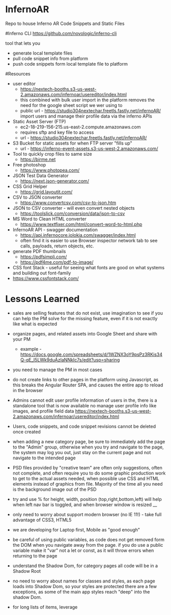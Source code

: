 # InfernoAR
Repo to house Inferno AR Code Snippets and Static Files

#Inferno CLI
https://github.com/novologic/inferno-cli

tool that lets you 
- generate local template files
- pull code snippet info from platform
- push code snippets form local template file to platform

#Resources
- user editor 
  - https://nextech-booths.s3-us-west-2.amazonaws.com/infernoar/usereditor/index.html
  - this combined with bulk user import in the platform removes the need for the google sheet script we wer using to
  - public url - https://studio304nextechar.freetls.fastly.net/infernoAR/ 
import users and manage their profile data via the inferno APIs
- Static Asset Server (FTP) 
  - ec2-18-219-156-215.us-east-2.compute.amazonaws.com
  - requires sftp and key file to access
  - url - https://studio304nextechar.freetls.fastly.net/infernoAR/
- S3 Bucket for static assets for when FTP server "fills up"
  - url - https://inferno-event-assets.s3-us-west-2.amazonaws.com/
- Tool to quickly crop files to same size 
  - https://birme.net
- Free photoshop 
  -  https://www.photopea.com/
- JSON Test Data Generator
  - https://next.json-generator.com/ 
- CSS Grid Helper
  - https://grid.layoutit.com/ 
- CSV to JSON converter 
  - https://www.convertcsv.com/csv-to-json.htm
- JSON to CSV converter - will even convert nested objects
  - https://toolslick.com/conversion/data/json-to-csv
- MS Word to Clean HTML converter
  - https://www.textfixer.com/html/convert-word-to-html.php
- InfernoAR API - swagger documentation 
  - https://api.infernocore.jolokia.com/swagger/index.html
  - often find it is easier to use Browser inspector network tab to see calls, payloads, return objects, etc.
- generate PDF thumbnails
  - https://pdfsimpli.com/
  - https://pdf4me.com/pdf-to-image/
 - CSS font Stack - useful for seeing what fonts are good on what systems and building out font-family
  - https://www.cssfontstack.com/
  
  
# Lessons Learned

- sales are selling features that do not exist, use imagination to see if you can help the PM solve 
for the missing feature, even if it is not exactly like what is expected

- organize pages, and related assets into Google Sheet and share with your PM
  - example - https://docs.google.com/spreadsheets/d/1WZNX3oY9psPz3RKis34Q-qE_I5LWk9duAzIaNNkIc7s/edit?usp=sharing

- you need to manage the PM in most cases

- do not create links to other pages in the platform using Javascript, as this breaks the Angular Router SPA, 
and causes the entire app to reload in the browser

- Admins cannot edit user profile information of users in the, there is a standalone tool that is now available 
no manage user profile info like images, and profile field data
https://nextech-booths.s3-us-west-2.amazonaws.com/infernoar/usereditor/index.html

- Users, code snippets, and code snippet revisions cannot be deleted once created

- when adding a new category page, be sure to immediately add the page to the "Admin" group, otherwise 
when you try and navigate to the page, the system may log you out, just stay on the current page and not 
navigate to the intended page

- PSD files provided by "creative team" are often only suggestions, often not complete, and often require you to 
do some graphic production work to get to the actual assets needed, when possible use CSS and HTML elements instead of graphics 
from file. Majority of the time all you need is the background image out of the PSD

- try and use % for height, width, position (top,right,bottom,left) will help when left nav bar is toggled, and 
when browser window is resized
__

- only need to worry about support modern browser (no IE 11!) - take full advantage of CSS3, HTML5

- we are developing for Laptop first, Mobile as "good enough"

- be careful of using public variables, as code does not get removed form the DOM when you navigate away from the page.
if you do use a public variable make it "var" not a let or const, as it will throw errors when returning to the page   

- understand the Shadow Dom, for category pages all code will be in a Shadow Root

- no need to worry about names for classes and styles, as each page loads into Shadow Dom, so your styles are protected
there are a few exceptions, as some of the main app styles reach "deep" into the shadow Dom.

- for long lists of items, leverage <template> and place item info into a JSON object, will save a ton of time and 
potential typos, when changing content, last minute, which can happen a lot. 

- for short list, just build out straight HTML elements

- do not wait on content, go ahead and build out pages using placeholders, thinking about how much content may exist on a page
  - agenda items, amount of descriptive text on each agenda item
  - library - PDFS, Videos, Etc.
  - Speakers - number of people, amount of bio text, etc.
  
- work with urgency not panic - try and anticipate what will be needed and get ahead of the panic that the PM and 
Client will create in last day or two before the event.

- when using the inferno API use the endpoint 

- all <a href> tags should contain a unique id="" property to help with user stats/analytics for the customer

- console.log({{data}}) to get a full output of the available liquid JSON object

- must include {{data.UserProfiles}} on the page to get this included in the liquid JSON object

- do not confuse events with events, videos with videos - the naming convention of the user interface in the platform is 
not conducive to how it is being used at the moment. 

#InfernoAR Objects/Elements
- Events in the platform are objects that can be associated with one or more category (pages)
  - can have a start date and duration which can be accessed via liquid on category pages to help you determine which 
    event is active or upcoming 
  - can contain a video
  - or a video stream
  - can also contain quizzes
  - can also contain attachments 
    - handout - can be used to allow user to download a related PDF
    - certificate - used to present a downloadable certificate to user for completing the associated quiz
- Category - a "page" in the platform that you associate events with, a page can be associated with a code snippet 
    to override the normal behavior of the page (which is to display related "events")
    - if no code snippet will simply display a grid of "Events" associated with the Category
    - Categories can be "nested"
- Videos - you can upload a video in an "Event object"
- Videos - is also the name of the menu item in the Admin panel which takes you back to the "end User" view of the system
- Users - associate users with groups to control access 
   - (Admin) gives user admin privileges
- User Profile - can only be edited/managed by logged in user, or via API, or now via user editor tool
   - if user profile record does not exist, or user has opted out "hideProfilePrivacyOptOut" = null or false
        then user will not be included in the Liquid JSON object on the pages
- Groups  - used to provide linkage between Category Pages and Users - 
- Group Registration - a semi private registration link that allows user to self register and be placed in a specific group
- Booths - not a real feature of the platform,  basically a background image with hotspots on it, 
  and or fixed position video and images, links to PDF files, popup videos, etc.
  - there is supposedly a booth generator that the customer can use to upload assets and content. It generates the code 
    that is the placed into code snippet, we have not seen this yet, and not sure how it works.
- Code Snippets - allows you to override the display and content on a given page or to manipulate other elements of the sute
  - Category Page - most often used with a code snippet to create "web pages" and platform features
     - attendees list
     - speaker list
     - expo hall
     - booths
     - agenda
     - chat rooms
     - auditorium
  - Disclaimer - have not used this ???
  - emails - basic email template (think mailchimp, but with no mail merge capability)
    - Email (Event Live) 
    - Email (Event Registration Confirmation)
    - Email (Event Upcoming)
    - Email (Group Registration Confirmation)
    - Email (Group Registration Reminder)
    - Email (VOD Available)
  - Login Page
    - create your own public login page
  - Player Page
    - used to style the page displayed when a user clicks on a link for an "event"
    - often contains the video, chat widget, 3rd party pools/surveys
  - Registration (Confirmation) - have not used yet
  - Registration (Event) - have not used yet
  - Registration (Group) - used to create a custom registration page for the semi private group registration link
    You have to code everything, field validation etc. can contain the required fields
        - first name
        - last name
        - password
        - email
        - then up to 9 custom fields named "userData1Name ... userData9Name"
- Chat 
    - there is a "built in" chat feature, though requires custom code to activate
    - also use pigeonhole 3rd party
    - also use WeChat 3rd party app
    - could use any other 3rd party app  
- QA - a simple input box that can be made available on a player page, "customer admins" can view the input from within the platform
     - requires checking the QA box on the "event" object and then including some custom code on the Player Page Code Snippet
- Client Profile - used to set branding colors, logo, enable public registration link or not   
 
- Access User Profile Image
  - https://ingress.infernocore.jolokia.com/api/ProfileImage/{{user.UserId}}/250/250
  - where user.UserId is retrieved from Liquid JSON object data.UserProfiles or data.CurrentViewingUser.Id
  - where 250/250  is the image size you want returned in pixels width/height
   
- Basic Liquid JSON Data Object
````
{
	"CurrentViewingUser": {},
	"CurrentlyViewedCategory": {},
	"Events": [],
	"Categories": [],
	"UserProfiles": []
}
````
 
 #Local Templates
 use inferno generate {project} {new file path}  to create a new tempalte file
 
 - templates support "most of the liquid JS capability with some caveates"
   - filters - only seem to work when displaying output or in varaible assignment
        - ```{{ "ABC" | downcase }}``` - woks and results in "abc"
        - ```{% assign myVar = "ABC" | downcase %}``` - works and results in myVar = "abc"
        - ```{% if  myVar = "ABC" | downcase = "abc" %}``` does not work
       
write the code like below to make it compatible both locally and one server
````
  {% assign myVar = "ABC" | downcase %}
  {% if  myVar = "abc" %}
     <p>true</p>
  {% endif %} 
           
````

do not use standard local template for the following Email Snippets as they do not use Shadow Dom, Liquid,  
  and be sure to include full <html><body></body></html> tags inside the code snippet area for 
  email templates when pushing up the code snippet via the inferno CLI   
  
- Registration snippets
    - do not use Shadow Dom
    - include this script before any other script that is referencing elements

```
  <script type="text/javascript">
      var landingElement ?? landingPageEl : document
  </script>
```

then reference **landingElement** instead of **landingPageEl** when querying for elements on the page

this will allow the code to work in existing local tempaltes and on the platform as well



    
      
  


